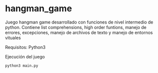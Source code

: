 # hangman_game
Juego hangman game desarrollado con funciones de nivel intermedio de python. Contiene list comprehensions, high order funtions, manejo de errores, excepciones, manejo de archivos de texto y manejo de entornos vituales

Requisitos:
Python3

Ejecución del juego
```
python3 main.py
```

